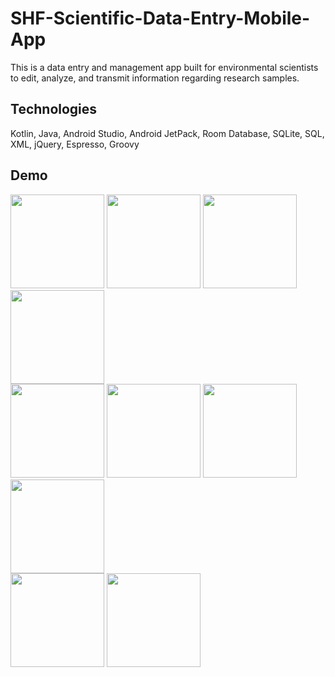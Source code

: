 # SHF-Scientific-Data-Entry-Mobile-App
This is a data entry and management app built for environmental scientists to edit, analyze, and transmit information regarding research samples. 

## Technologies
Kotlin, Java, Android Studio, Android JetPack, Room Database, SQLite, SQL, XML, jQuery, Espresso, Groovy

## Demo
<div display="flex" flex-wrap="wrap" padding="4px">
  <div flex="50%" padding="4px">
    <img src="./demo/profile.jpg" width="150">
    <img src="./demo/new.jpg" width="150">
    <img src="./demo/serialNumber.jpg" width="150">
    <img src="./demo/type.jpg" width="150">
  </div>
  <div flex="50%" padding="4px">
    <img src="./demo/rack.jpg" width="150">
    <img src="./demo/quality.jpg" width="150">
    <img src="./demo/remark.jpg" width="150">
    <img src="./demo/review.jpg" width="150">
  </div>
  <div flex="50%" padding="4px">
    <img src="./demo/draft.jpg" width="150">
    <img src="./demo/delete.jpg" width="150">
  </div>
</div>
